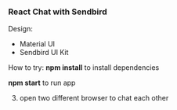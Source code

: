 ### React Chat with Sendbird

Design:
- Material UI
- Sendbird UI Kit

How to try:
**npm install** to install dependencies

**npm start** to run app

3. open two different browser to chat each other
